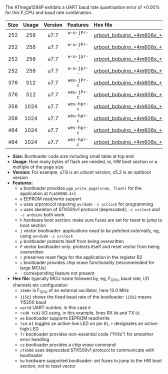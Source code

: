 The ATmega1284P exhibits a UART baud rate quantisation error of +0.00% for this F_CPU and baud rate combination.

|Size|Usage|Version|Features|Hex file|
|:-:|:-:|:-:|:-:|:--|
|252|256|u7.7|`w-u-jPr--`|[urboot_bobuino_+4m608x_++19k2_uart0_rxd0_txd1_led+b7.hex](https://raw.githubusercontent.com/stefanrueger/urboot.hex/main/boards/bobuino/external_oscillator/fcpu_+4m608x/br_++19k2/urboot_bobuino_+4m608x_++19k2_uart0_rxd0_txd1_led+b7.hex)|
|252|256|u7.7|`w-u-jPr--`|[urboot_bobuino_+4m608x_++19k2_uart1_rxd2_txd3_led+b7.hex](https://raw.githubusercontent.com/stefanrueger/urboot.hex/main/boards/bobuino/external_oscillator/fcpu_+4m608x/br_++19k2/urboot_bobuino_+4m608x_++19k2_uart1_rxd2_txd3_led+b7.hex)|
|252|256|u7.7|`w-u-jpr--`|[urboot_bobuino_+4m608x_++19k2_uart0_rxd0_txd1_led+b7_fr.hex](https://raw.githubusercontent.com/stefanrueger/urboot.hex/main/boards/bobuino/external_oscillator/fcpu_+4m608x/br_++19k2/urboot_bobuino_+4m608x_++19k2_uart0_rxd0_txd1_led+b7_fr.hex)|
|252|256|u7.7|`w-u-jpr--`|[urboot_bobuino_+4m608x_++19k2_uart1_rxd2_txd3_led+b7_fr.hex](https://raw.githubusercontent.com/stefanrueger/urboot.hex/main/boards/bobuino/external_oscillator/fcpu_+4m608x/br_++19k2/urboot_bobuino_+4m608x_++19k2_uart1_rxd2_txd3_led+b7_fr.hex)|
|376|512|u7.7|`weu-jPr-c`|[urboot_bobuino_+4m608x_++19k2_uart0_rxd0_txd1_ee_led+b7_fr_ce.hex](https://raw.githubusercontent.com/stefanrueger/urboot.hex/main/boards/bobuino/external_oscillator/fcpu_+4m608x/br_++19k2/urboot_bobuino_+4m608x_++19k2_uart0_rxd0_txd1_ee_led+b7_fr_ce.hex)|
|376|512|u7.7|`weu-jPr-c`|[urboot_bobuino_+4m608x_++19k2_uart1_rxd2_txd3_ee_led+b7_fr_ce.hex](https://raw.githubusercontent.com/stefanrueger/urboot.hex/main/boards/bobuino/external_oscillator/fcpu_+4m608x/br_++19k2/urboot_bobuino_+4m608x_++19k2_uart1_rxd2_txd3_ee_led+b7_fr_ce.hex)|
|358|1024|u7.7|`weu-hpr-c`|[urboot_bobuino_+4m608x_++19k2_uart0_rxd0_txd1_ee_led+b7_fr_ce_hw.hex](https://raw.githubusercontent.com/stefanrueger/urboot.hex/main/boards/bobuino/external_oscillator/fcpu_+4m608x/br_++19k2/urboot_bobuino_+4m608x_++19k2_uart0_rxd0_txd1_ee_led+b7_fr_ce_hw.hex)|
|358|1024|u7.7|`weu-hpr-c`|[urboot_bobuino_+4m608x_++19k2_uart1_rxd2_txd3_ee_led+b7_fr_ce_hw.hex](https://raw.githubusercontent.com/stefanrueger/urboot.hex/main/boards/bobuino/external_oscillator/fcpu_+4m608x/br_++19k2/urboot_bobuino_+4m608x_++19k2_uart1_rxd2_txd3_ee_led+b7_fr_ce_hw.hex)|
|464|1024|u7.7|`wes-hpr-c`|[urboot_bobuino_+4m608x_++19k2_uart0_rxd0_txd1_ee_led+b7_fr_ce_stk500_hw.hex](https://raw.githubusercontent.com/stefanrueger/urboot.hex/main/boards/bobuino/external_oscillator/fcpu_+4m608x/br_++19k2/urboot_bobuino_+4m608x_++19k2_uart0_rxd0_txd1_ee_led+b7_fr_ce_stk500_hw.hex)|
|464|1024|u7.7|`wes-hpr-c`|[urboot_bobuino_+4m608x_++19k2_uart1_rxd2_txd3_ee_led+b7_fr_ce_stk500_hw.hex](https://raw.githubusercontent.com/stefanrueger/urboot.hex/main/boards/bobuino/external_oscillator/fcpu_+4m608x/br_++19k2/urboot_bobuino_+4m608x_++19k2_uart1_rxd2_txd3_ee_led+b7_fr_ce_stk500_hw.hex)|

- **Size:** Bootloader code size including small table at top end
- **Usage:** How many bytes of flash are needed, ie, HW boot section or a multiple of the page size
- **Version:** For example, u7.6 is an urboot version, o5.2 is an optiboot version
- **Features:**
  + `w` bootloader provides `pgm_write_page(sram, flash)` for the application at `FLASHEND-4+1`
  + `e` EEPROM read/write support
  + `u` uses urprotocol requiring `avrdude -c urclock` for programming
  + `s` uses skeleton of STK500v1 protocol (deprecated); `-c urclock` and `-c arduino` both work
  + `h` hardware boot section: make sure fuses are set for reset to jump to boot section
  + `j` vector bootloader: applications *need to be patched externally*, eg, using `avrdude -c urclock`
  + `p` bootloader protects itself from being overwritten
  + `P` vector bootloader only: protects itself and reset vector from being overwritten
  + `r` preserves reset flags for the application in the register R2
  + `c` bootloader provides chip erase functionality (recommended for large MCUs)
  + `-` corresponding feature not present
- **Hex file:** typically MCU name followed by, eg, F<sub>CPU</sub>, baud rate, I/O channels etc configuration
  + `12m0x` is F<sub>CPU</sub> of an external oscillator, here 12.0 MHz
  + `115k2` shows the fixed baud rate of the bootloader: `115k2` means 115200 baud
  + `uart0` UART number, in this case `0`
  + `rxd0 txd1` I/O using, in this example, lines RX `D0` and TX `D1`
  + `ee` bootloader supports EEPROM read/write
  + `led-b1` toggles an active-low LED on pin `B1`, `+` designates an active-high LED
  + `fr` bootloader provides non-essential code ("frills") for smoother error handling
  + `ce` bootloader provides a chip erase command
  + `stk500` uses deprecated STK500v1 protocol to communicate with bootloader
  + `hw` hardware supported bootloader: set fuses to jump to the HW boot section, not to reset vector
